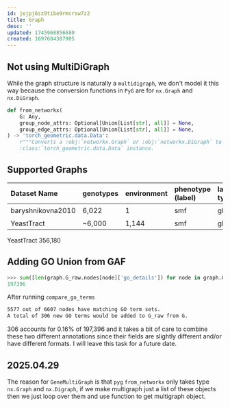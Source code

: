 ```yaml
---
id: jejpj6sz9tibe9rmcrsw7z2
title: Graph
desc: ''
updated: 1745968856680
created: 1697604307905
---
```

## Not using MultiDiGraph

While the graph structure is naturally a `multidigraph`, we don't model it this way because the conversion functions in `PyG` are for `nx.Graph` and `nx.DiGraph`.

```python
def from_networkx(
    G: Any,
    group_node_attrs: Optional[Union[List[str], all]] = None,
    group_edge_attrs: Optional[Union[List[str], all]] = None,
) -> 'torch_geometric.data.Data':
    r"""Converts a :obj:`networkx.Graph` or :obj:`networkx.DiGraph` to a
    :class:`torch_geometric.data.Data` instance.
```

## Supported Graphs

| $\textbf{Dataset Name}$ | genotypes  | environment | phenotype (label)             | label type             | description                | supported |
| :---------------------- | :--------- | :---------- | :---------------------------- | :--------------------- | :------------------------- | :-------: |
| baryshnikovna2010       | 6,022      | 1           | $\text{smf}$                  | global                 | growth rate                |     ✔️     |
| YeastTract              | ~6,000     | 1,144       | $\text{smf}$                    | global       | growth rate                |           |

YeastTract
356,180

## Adding GO Union from GAF

```python
>>> sum([len(graph.G_raw.nodes[node]['go_details']) for node in graph.G_raw])
197396
```

After running `compare_go_terms`

```bash
5577 out of 6607 nodes have matching GO term sets.
A total of 306 new GO terms would be added to G_raw from G.
```

306 accounts for 0.16% of 197,396 and it takes a bit of care to combine these two different annotations since their fields are slightly different and/or have different formats. I will leave this task for a future date.

## 2025.04.29

The reason for `GeneMultiGraph` is that `pyg` `from_networkx` only takes type `nx.Graph` and `nx.Digraph`, if we make multigraph just a list of these objects then we just loop over them and use function to get multigraph object.
